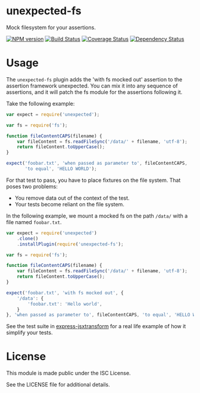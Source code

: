 # unexpected-fs

Mock filesystem for your assertions.

[![NPM version](https://badge.fury.io/js/unexpected-fs.svg)](https://www.npmjs.com/package/unexpected-fs)
[![Build Status](https://travis-ci.org/unexpectedjs/unexpected-fs.svg?branch=master)](https://travis-ci.org/unexpectedjs/unexpected-fs)
[![Coverage Status](https://coveralls.io/repos/unexpectedjs/unexpected-fs/badge.svg?branch=master)](https://coveralls.io/r/unexpectedjs/unexpected-fs?branch=master)
[![Dependency Status](https://david-dm.org/unexpectedjs/unexpected-fs.svg)](https://david-dm.org/unexpectedjs/unexpected-fs)

# Usage

The `unexpected-fs` plugin adds the 'with fs mocked out' assertion to
the assertion framework unexpected. You can mix it into any sequence
of assertions, and it will patch the fs module for the assertions
following it.

Take the following example:

```js
var expect = require('unexpected');

var fs = require('fs');

function fileContentCAPS(filename) {
    var fileContent = fs.readFileSync('/data/' + filename, 'utf-8');
    return fileContent.toUpperCase();
}

expect('foobar.txt', 'when passed as parameter to', fileContentCAPS,
       'to equal', 'HELLO WORLD');
```

For that test to pass, you have to place fixtures on the file
system. That poses two problems:

- You remove data out of the context of the test.
- Your tests become reliant on the file system.

In the following example, we mount a mocked fs on the path `/data/`
with a file named `foobar.txt`.


```js
var expect = require('unexpected')
    .clone()
    .installPlugin(require('unexpected-fs');

var fs = require('fs');

function fileContentCAPS(filename) {
    var fileContent = fs.readFileSync('/data/' + filename, 'utf-8');
    return fileContent.toUpperCase();
}

expect('foobar.txt', 'with fs mocked out', {
    '/data': {
        'foobar.txt': 'Hello world',
    }
}, 'when passed as parameter to', fileContentCAPS, 'to equal', 'HELLO WORLD');
```

See the test suite in
[express-jsxtransform](https://github.com/gustavnikolaj/express-jsxtransform/blob/master/test/jsxtransform.js)
for a real life example of how it simplify your tests.

# License

This module is made public under the ISC License.

See the LICENSE file for additional details.
